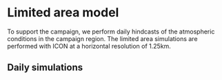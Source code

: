# Limited area model

To support the campaign, we perform daily hindcasts of the atmospheric conditions in the campaign region.
The limited area simulations are performed with ICON at a horizontal resolution of 1.25km.


## Daily simulations

```{tableofcontents}
```
